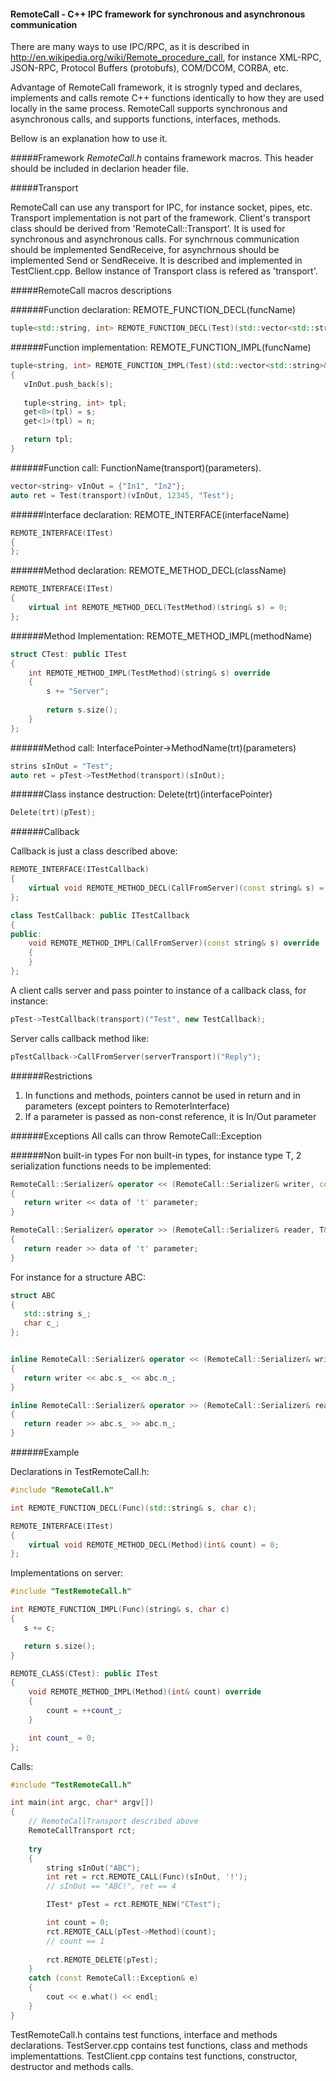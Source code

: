#### RemoteCall - C++ IPC framework for synchronous and asynchronous communication

There are many ways to use IPC/RPC, as it is described in http://en.wikipedia.org/wiki/Remote_procedure_call, 
for instance XML-RPC, JSON-RPC, Protocol Buffers (protobufs), COM/DCOM, CORBA, etc.

Advantage of RemoteCall framework, it is strognly typed and declares, implements and calls remote C++ functions identically 
to how they are used locally in the same process. RemoteCall supports synchronous and asynchronous 
calls, and supports functions, interfaces, methods.

Bellow is an explanation how to use it.

#####Framework
*RemoteCall.h* contains framework macros. This header should be included in declarion header file.

#####Transport

RemoteCall can use any transport for IPC, for instance socket, pipes, etc. 
Transport implementation is not part of the framework.
Client's transport class should be derived from 'RemoteCall::Transport'. It is used for synchronous and asynchronous calls.
For synchrnous communication should be implemented SendReceive, for asynchrnous should be implemented Send or SendReceive.
It is described and implemented in TestClient.cpp. Bellow instance of Transport class is refered as 'transport'.


#####RemoteCall macros descriptions

######Function declaration: REMOTE_FUNCTION_DECL(funcName)
```C++
tuple<std::string, int> REMOTE_FUNCTION_DECL(Test)(std::vector<std::string>& vInOut, int n, const string& s);
```
######Function implementation: REMOTE_FUNCTION_IMPL(funcName)

```C++
tuple<string, int> REMOTE_FUNCTION_IMPL(Test)(std::vector<std::string>& vInOut, int n, const string& s)
{
   vInOut.push_back(s);
   
   tuple<string, int> tpl;
   get<0>(tpl) = s;
   get<1>(tpl) = n;

   return tpl;
}
```
######Function call: FunctionName(transport)(parameters). 

```C++
vector<string> vInOut = {"In1", "In2"};
auto ret = Test(transport)(vInOut, 12345, "Test");
```
######Interface declaration: REMOTE_INTERFACE(interfaceName)

```C++
REMOTE_INTERFACE(ITest) 
{
};
```

######Method declaration: REMOTE_METHOD_DECL(className)

```C++
REMOTE_INTERFACE(ITest)
{
    virtual int REMOTE_METHOD_DECL(TestMethod)(string& s) = 0;
};
```

######Method Implementation: REMOTE_METHOD_IMPL(methodName)

```C++
struct CTest: public ITest 
{
    int REMOTE_METHOD_IMPL(TestMethod)(string& s) override
    {
        s += "Server";
        
        return s.size();
    }
};
```
######Method call: InterfacePointer->MethodName(trt)(parameters) 
        
```C++
strins sInOut = "Test";
auto ret = pTest->TestMethod(transport)(sInOut);
```
######Class instance destruction: Delete(trt)(interfacePointer)

```C++
Delete(trt)(pTest);
```

######Callback

Callback is just a class described above:

```C++
REMOTE_INTERFACE(ITestCallback)
{
    virtual void REMOTE_METHOD_DECL(CallFromServer)(const string& s) = 0;
};

class TestCallback: public ITestCallback
{   
public:
    void REMOTE_METHOD_IMPL(CallFromServer)(const string& s) override
    {
    }
};
```

A client calls server and pass pointer to instance of a callback class, for instance:
```C++
pTest->TestCallback(transport)("Test", new TestCallback);
```

Server calls callback method like:
```C++
pTestCallback->CallFromServer(serverTransport)("Reply");
```

######Restrictions 
1. In functions and methods, pointers cannot be used in return and in parameters (except pointers to RemoterInterface)
2. If a parameter is passed as non-const reference, it is In/Out parameter

######Exceptions
All calls can throw RemoteCall::Exception

######Non built-in types
For non built-in types, for instance type T, 2 serialization functions needs to be implemented:

```C++
RemoteCall::Serializer& operator << (RemoteCall::Serializer& writer, const T& t)
{
   return writer << data of 't' parameter;
}

RemoteCall::Serializer& operator >> (RemoteCall::Serializer& reader, T& t)
{
   return reader >> data of 't' parameter;
}
```

For instance for a structure ABC:

```C++
struct ABC
{
   std::string s_;
   char c_;
};


inline RemoteCall::Serializer& operator << (RemoteCall::Serializer& writer, const ABC& abc)
{
   return writer << abc.s_ << abc.n_;
}

inline RemoteCall::Serializer& operator >> (RemoteCall::Serializer& reader, ABC& abc)
{
   return reader >> abc.s_ >> abc.n_;
}
```
######Example

Declarations in TestRemoteCall.h:

```C++
#include "RemoteCall.h"

int REMOTE_FUNCTION_DECL(Func)(std::string& s, char c);

REMOTE_INTERFACE(ITest)
{
    virtual void REMOTE_METHOD_DECL(Method)(int& count) = 0;
};
```

Implementations on server:

```C++
#include "TestRemoteCall.h"

int REMOTE_FUNCTION_IMPL(Func)(string& s, char c)
{
   s += c;

   return s.size();
}

REMOTE_CLASS(CTest): public ITest
{
    void REMOTE_METHOD_IMPL(Method)(int& count) override
    {
		count = ++count_;
    }

	int count_ = 0;
};
```

Calls:

```C++
#include "TestRemoteCall.h"

int main(int argc, char* argv[])
{
    // RemoteCallTransport described above
    RemoteCallTransport rct;
	
    try 
    {
        string sInOut("ABC");
        int ret = rct.REMOTE_CALL(Func)(sInOut, '!');
		// sInOut == "ABC!", ret == 4

		ITest* pTest = rct.REMOTE_NEW("CTest");

		int count = 0;
		rct.REMOTE_CALL(pTest->Method)(count);
		// count == 1
		
		rct.REMOTE_DELETE(pTest); 
	}
    catch (const RemoteCall::Exception& e) 
    {
        cout << e.what() << endl;
    }
}
```

TestRemoteCall.h contains test functions, interface and methods declarations.
TestServer.cpp contains test functions, class and methods implementattions.
TestClient.cpp contains test functions, constructor, destructor and methods calls.

